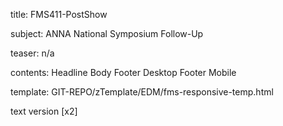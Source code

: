 title:					FMS411-PostShow

subject:				ANNA National Symposium Follow-Up

teaser:					n/a

contents:				Headline
					Body
					Footer Desktop
					Footer Mobile

template: GIT-REPO/zTemplate/EDM/fms-responsive-temp.html

text version 				[x2] 